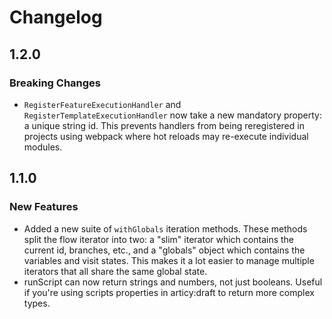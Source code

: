 # Changelog

## 1.2.0

### Breaking Changes
- `RegisterFeatureExecutionHandler` and `RegisterTemplateExecutionHandler` now take a new mandatory property: a unique string id. This prevents handlers from being reregistered in projects using webpack where hot reloads may re-execute individual modules.


## 1.1.0

### New Features
- Added a new suite of `withGlobals` iteration methods. These methods split the flow iterator into two: a "slim" iterator which contains the current id, branches, etc., and a "globals" object which contains the variables and visit states. This makes it a lot easier to manage multiple iterators that all share the same global state.
- runScript can now return strings and numbers, not just booleans. Useful if you're using scripts properties in articy:draft to return more complex types.